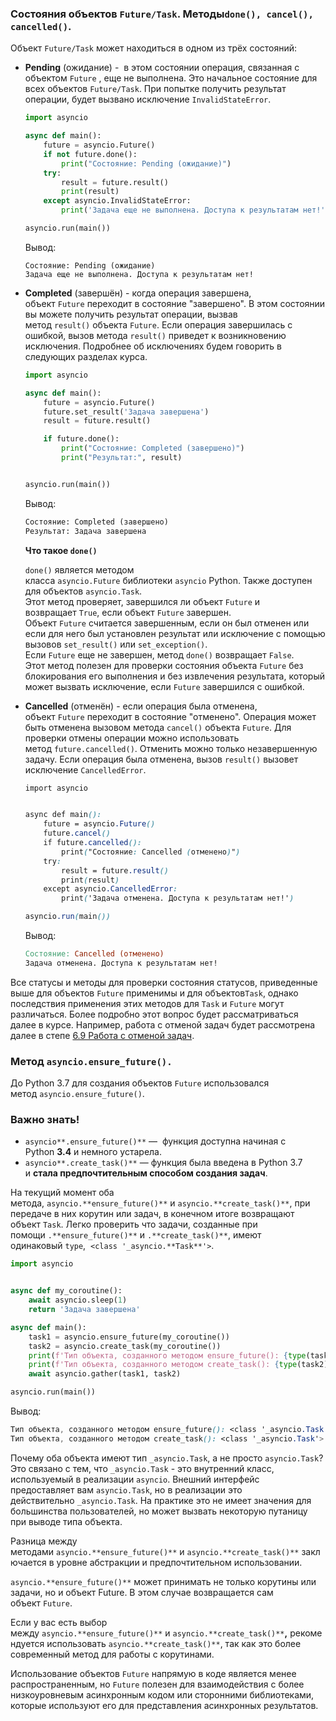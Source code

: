 ### Состояния объектов `Future/Task`. Методы`done(), cancel(), cancelled()`.

Объект `Future/Task` может находиться в одном из трёх состояний:

- **Pending** (ожидание) -  в этом состоянии операция, связанная с объектом `Future` , еще не выполнена. Это начальное состояние для всех объектов `Future/Task`. При попытке получить результат операции, будет вызвано исключение `InvalidStateError`. 
    
    ```python
    import asyncio
    
    async def main():
        future = asyncio.Future()
        if not future.done():
            print("Состояние: Pending (ожидание)")
        try:
            result = future.result()
            print(result)
        except asyncio.InvalidStateError:
            print('Задача еще не выполнена. Доступа к результатам нет!')
    
    asyncio.run(main())
    ```
    
    Вывод:
    
    ```1c
    Состояние: Pending (ожидание)
    Задача еще не выполнена. Доступа к результатам нет!
    ```
    
- **Completed** (завершён) - когда операция завершена, объект `Future` переходит в состояние "завершено". В этом состоянии вы можете получить результат операции, вызвав метод `result()` объекта `Future`. Если операция завершилась с ошибкой, вызов метода `result()` приведет к возникновению исключения. Подробнее об исключениях будем говорить в следующих разделах курса. 
    
    ```python
    import asyncio
    
    async def main():
        future = asyncio.Future()
        future.set_result('Задача завершена')
        result = future.result()
    
        if future.done():
            print("Состояние: Completed (завершено)")
            print("Результат:", result)
    
    
    asyncio.run(main())
    ```
    
    Вывод:
    
    ```python
    Состояние: Completed (завершено)
    Результат: Задача завершена
    ```
    
    **Что такое `done()`**
    
    `done()` является методом класса `asyncio.Future` библиотеки `asyncio` Python. Также доступен для объектов `asyncio.Task`.  
    Этот метод проверяет, завершился ли объект `Future` и возвращает `True`, если объект `Future` завершен.  
    Объект `Future` считается завершенным, если он был отменен или если для него был установлен результат или исключение с помощью вызовов `set_result()` или `set_exception()`.  
    Если `Future` еще не завершен, метод `done()` возвращает `False`.  
    Этот метод полезен для проверки состояния объекта `Future` без блокирования его выполнения и без извлечения результата, который может вызвать исключение, если `Future` завершился с ошибкой. 
- **Cancelled** (отменён) - если операция была отменена, объект `Future` переходит в состояние "отменено". Операция может быть отменена вызовом метода `cancel()` объекта `Future`. Для проверки отмены операции можно использовать метод `future.cancelled()`. Отменить можно только незавершенную задачу. Если операция была отменена, вызов `result()` вызовет исключение `CancelledError`. 
    
    ```css
    import asyncio
    
    
    async def main():
        future = asyncio.Future()
        future.cancel()
        if future.cancelled():
            print("Состояние: Cancelled (отменено)")
        try:
            result = future.result()
            print(result)
        except asyncio.CancelledError:
            print('Задача отменена. Доступа к результатам нет!')
    
    asyncio.run(main())
    ```
    
    Вывод:
    
    ```makefile
    Состояние: Cancelled (отменено)
    Задача отменена. Доступа к результатам нет!
    ```
    

Все статусы и методы для проверки состояния статусов, приведенные выше для объектов `Future` применимы и для объектов`Task`, однако последствия применения этих методов для `Task` и `Future` могут различаться. Более подробно этот вопрос будет рассматриваться далее в курсе. Например, работа с отменой задач будет рассмотрена далее в степе [6.9 Работа с отменой задач](https://stepik.org/lesson/933732/step/1?unit=939631).

### Метод `asyncio.ensure_future().`

До Python 3.7 для создания объектов `Future` использовался метод `asyncio.ensure_future()`. 

### **Важно знать!**

- `asyncio**.ensure_future()**` —  функция доступна начиная с Python **3.4** и немного устарела.
- `asyncio**.create_task()**` — функция была введена в Python 3.7 и **стала предпочтительным способом создания задач**.

  
На текущий момент оба метода, `asyncio.**ensure_future()**` и `asyncio.**create_task()**`, при передаче в них корутин или задач, в конечном итоге возвращают объект `Task`. Легко проверить что задачи, созданные при помощи `.**ensure_future()**` и `.**create_task()**`, имеют одинаковый `type`,  `<class '_asyncio.**Task**'>`. 

```python
import asyncio


async def my_coroutine():
    await asyncio.sleep(1)
    return 'Задача завершена'

async def main():
    task1 = asyncio.ensure_future(my_coroutine())
    task2 = asyncio.create_task(my_coroutine())
    print(f'Тип объекта, созданного методом ensure_future(): {type(task1)}')
    print(f'Тип объекта, созданного методом create_task(): {type(task2)}')
    await asyncio.gather(task1, task2)

asyncio.run(main())
```

Вывод:

```scss
Тип объекта, созданного методом ensure_future(): <class '_asyncio.Task'>
Тип объекта, созданного методом create_task(): <class '_asyncio.Task'>
```

Почему оба объекта имеют тип `_asyncio.Task`, а не просто `asyncio.Task`? Это связано с тем, что `_asyncio.Task` - это внутренний класс, используемый в реализации `asyncio`. Внешний интерфейс предоставляет вам `asyncio.Task`, но в реализации это действительно `_asyncio.Task`. На практике это не имеет значения для большинства пользователей, но может вызвать некоторую путаницу при выводе типа объекта.

Разница между методами `asyncio.**ensure_future()**` и `asyncio.**create_task()**` заключается в уровне абстракции и предпочтительном использовании. 

`asyncio.**ensure_future()**` может принимать не только корутины или задачи, но и объект Future. В этом случае возвращается сам объект `Future`.

Если у вас есть выбор между `asyncio.**ensure_future()**` и `asyncio.**create_task()**`**,** рекомендуется использовать `asyncio.**create_task()**`, так как это более современный метод для работы с корутинами.

Использование объектов `Future` напрямую в коде является менее распространенным, но `Future` полезен для взаимодействия с более низкоуровневым асинхронным кодом или сторонними библиотеками, которые используют его для представления асинхронных результатов.